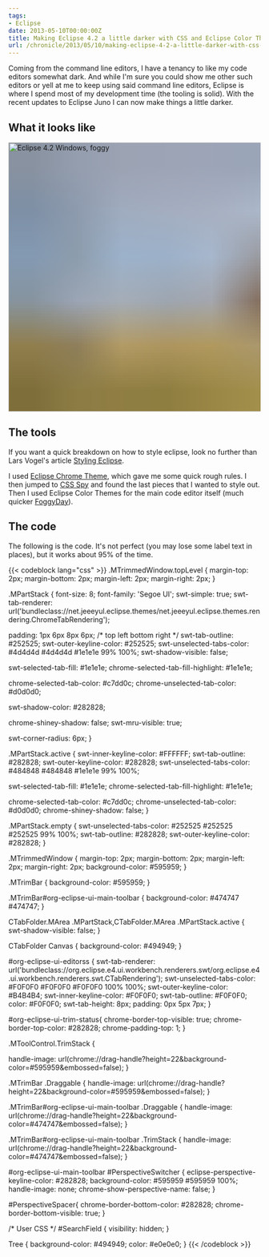 ```yaml
---
tags:
- Eclipse
date: 2013-05-10T00:00:00Z
title: Making Eclipse 4.2 a little darker with CSS and Eclipse Color Themes
url: /chronicle/2013/05/10/making-eclipse-4-2-a-little-darker-with-css-and-eclipse-color-themes/
---
```


Coming from the command line editors, I have a tenancy to like my code editors somewhat dark. And while I'm sure you could show me other such editors or yell at me to keep using said command line editors, Eclipse is where I spend most of my development time (the tooling is solid). With the recent updates to Eclipse Juno I can now make things a little darker.

## What it looks like
<img decoding="async" loading="lazy" width="800" height="538" style="background-size: cover;
          background-image: url('data:image/svg+xml;charset=utf-8,%3Csvg xmlns=\'http%3A//www.w3.org/2000/svg\' xmlns%3Axlink=\'http%3A//www.w3.org/1999/xlink\' viewBox=\'0 0 1280 853\'%3E%3Cfilter id=\'b\' color-interpolation-filters=\'sRGB\'%3E%3CfeGaussianBlur stdDeviation=\'.5\'%3E%3C/feGaussianBlur%3E%3CfeComponentTransfer%3E%3CfeFuncA type=\'discrete\' tableValues=\'1 1\'%3E%3C/feFuncA%3E%3C/feComponentTransfer%3E%3C/filter%3E%3Cimage filter=\'url(%23b)\' x=\'0\' y=\'0\' height=\'100%25\' width=\'100%25\' xlink%3Ahref=\'data%3Aimage/png;base64,iVBORw0KGgoAAAANSUhEUgAAAAkAAAAGCAIAAACepSOSAAAACXBIWXMAAC4jAAAuIwF4pT92AAAAs0lEQVQI1wGoAFf/AImSoJSer5yjs52ktp2luJuluKOpuJefsoCNowB+kKaOm66grL+krsCnsMGrt8m1u8mzt8OVoLIAhJqzjZ2tnLLLnLHJp7fNmpyjqbPCqLrRjqO7AIeUn5ultaWtt56msaSnroZyY4mBgLq7wY6TmwCRfk2Pf1uzm2WulV+xmV6rmGyQfFm3nWSBcEIAfm46jX1FkH5Djn5AmodGo49MopBLlIRBfG8yj/dfjF5frTUAAAAASUVORK5CYII=\'%3E%3C/image%3E%3C/svg%3E');" src="https://storage.googleapis.com/jdr-public-imgs/blog-archive/2012/12/screenshot-20121213-getfoggy.jpg" alt="Eclipse 4.2 Windows, foggy" />

## The tools
If you want a quick breakdown on how to style eclipse, look no further than Lars Vogel's article <a href="http://www.vogella.com/articles/Eclipse4CSS/article.html">Styling Eclipse</a>.

I used <a href="http://marketplace.eclipse.org/content/eclipse-4-chrome-theme#.UMtcPGeWlhc">Eclipse Chrome Theme</a>, which gave me some quick rough rules. I then jumped to <a href="http://marketplace.eclipse.org/content/eclipse-4-tools-css-spy#.UMtbl2eWlhc">CSS Spy</a> and found the last pieces that I wanted to style out. Then I used Eclipse Color Themes for the main code editor itself (much quicker <a href="http://eclipsecolorthemes.org/?view=theme&id=12716">FoggyDay</a>).

## The code
The following is the code. It's not perfect (you may lose some label text in places), but it works about 95% of the time.

{{< codeblock lang="css" >}}
.MTrimmedWindow.topLevel {
  margin-top: 2px;
  margin-bottom: 2px;
  margin-left: 2px;
  margin-right: 2px;
}

.MPartStack {
  font-size: 8;
  font-family: 'Segoe UI';
  swt-simple: true;
  swt-tab-renderer:
    url('bundleclass://net.jeeeyul.eclipse.themes/net.jeeeyul.eclipse.themes.rendering.ChromeTabRendering');

  padding: 1px 6px 8px 6px; /* top left bottom right */
  swt-tab-outline: #252525;
  swt-outer-keyline-color: #252525;
  swt-unselected-tabs-color: #4d4d4d #4d4d4d #1e1e1e 99% 100%;
  swt-shadow-visible: false;

  swt-selected-tab-fill: #1e1e1e;
  chrome-selected-tab-fill-highlight: #1e1e1e;

  chrome-selected-tab-color: #c7dd0c;
  chrome-unselected-tab-color: #d0d0d0;

  swt-shadow-color: #282828;

  chrome-shiney-shadow: false;
  swt-mru-visible: true;

  swt-corner-radius: 6px;
}

.MPartStack.active {
  swt-inner-keyline-color: #FFFFFF;
  swt-tab-outline: #282828;
  swt-outer-keyline-color: #282828;
  swt-unselected-tabs-color: #484848 #484848 #1e1e1e 99% 100%;

  swt-selected-tab-fill: #1e1e1e;
  chrome-selected-tab-fill-highlight: #1e1e1e;

  chrome-selected-tab-color: #c7dd0c;
  chrome-unselected-tab-color: #d0d0d0;
  chrome-shiney-shadow: false;
}

.MPartStack.empty {
  swt-unselected-tabs-color: #252525 #252525 #252525 99% 100%;
  swt-tab-outline: #282828;
  swt-outer-keyline-color: #282828;
}

.MTrimmedWindow {
    margin-top: 2px;
  margin-bottom: 2px;
  margin-left: 2px;
  margin-right: 2px;
  background-color: #595959;
}

.MTrimBar {
  background-color: #595959;
}

.MTrimBar#org-eclipse-ui-main-toolbar {
  background-color: #474747 #474747;
}

CTabFolder.MArea .MPartStack,CTabFolder.MArea .MPartStack.active {
  swt-shadow-visible: false;
}

CTabFolder Canvas {
  background-color: #494949;
}

#org-eclipse-ui-editorss {
  swt-tab-renderer:
    url('bundleclass://org.eclipse.e4.ui.workbench.renderers.swt/org.eclipse.e4.ui.workbench.renderers.swt.CTabRendering');
  swt-unselected-tabs-color: #F0F0F0 #F0F0F0 #F0F0F0 100% 100%;
  swt-outer-keyline-color: #B4B4B4;
  swt-inner-keyline-color: #F0F0F0;
  swt-tab-outline: #F0F0F0;
  color: #F0F0F0;
  swt-tab-height: 8px;
  padding: 0px 5px 7px;
}

#org-eclipse-ui-trim-status{
  chrome-border-top-visible: true;
  chrome-border-top-color: #282828;
  chrome-padding-top: 1;
}

.MToolControl.TrimStack {

  handle-image: url(chrome://drag-handle?height=22&background-color=#595959&embossed=false);
}

.MTrimBar .Draggable {
  handle-image: url(chrome://drag-handle?height=22&background-color=#595959&embossed=false);
}

.MTrimBar#org-eclipse-ui-main-toolbar .Draggable {
  handle-image: url(chrome://drag-handle?height=22&background-color=#474747&embossed=false);
}

.MTrimBar#org-eclipse-ui-main-toolbar .TrimStack {
  handle-image: url(chrome://drag-handle?height=22&background-color=#474747&embossed=false);
}


#org-eclipse-ui-main-toolbar #PerspectiveSwitcher {
  eclipse-perspective-keyline-color: #282828;
  background-color: #595959 #595959 100%;
  handle-image: none;
  chrome-show-perspective-name: false;
}

#PerspectiveSpacer{
  chrome-border-bottom-color: #282828;
  chrome-border-bottom-visible: true;
}

/* User CSS */
#SearchField {
     visibility: hidden;
}

Tree {
  background-color: #494949;
  color: #e0e0e0;
}
{{< /codeblock >}}
